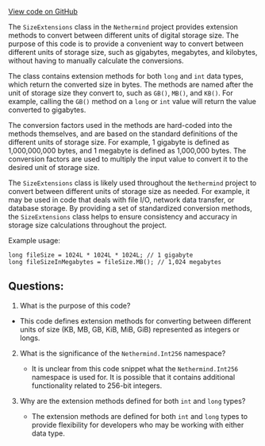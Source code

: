 [View code on GitHub](https://github.com/NethermindEth/nethermind/src/Nethermind/Nethermind.Core/Extensions/SizeExtensions.cs)

The `SizeExtensions` class in the `Nethermind` project provides extension methods to convert between different units of digital storage size. The purpose of this code is to provide a convenient way to convert between different units of storage size, such as gigabytes, megabytes, and kilobytes, without having to manually calculate the conversions.

The class contains extension methods for both `long` and `int` data types, which return the converted size in bytes. The methods are named after the unit of storage size they convert to, such as `GB()`, `MB()`, and `KB()`. For example, calling the `GB()` method on a `long` or `int` value will return the value converted to gigabytes.

The conversion factors used in the methods are hard-coded into the methods themselves, and are based on the standard definitions of the different units of storage size. For example, 1 gigabyte is defined as 1,000,000,000 bytes, and 1 megabyte is defined as 1,000,000 bytes. The conversion factors are used to multiply the input value to convert it to the desired unit of storage size.

The `SizeExtensions` class is likely used throughout the `Nethermind` project to convert between different units of storage size as needed. For example, it may be used in code that deals with file I/O, network data transfer, or database storage. By providing a set of standardized conversion methods, the `SizeExtensions` class helps to ensure consistency and accuracy in storage size calculations throughout the project.

Example usage:

```
long fileSize = 1024L * 1024L * 1024L; // 1 gigabyte
long fileSizeInMegabytes = fileSize.MB(); // 1,024 megabytes
```
## Questions: 
 1. What is the purpose of this code?
   - This code defines extension methods for converting between different units of size (KB, MB, GB, KiB, MiB, GiB) represented as integers or longs.

2. What is the significance of the `Nethermind.Int256` namespace?
   - It is unclear from this code snippet what the `Nethermind.Int256` namespace is used for. It is possible that it contains additional functionality related to 256-bit integers.

3. Why are the extension methods defined for both `int` and `long` types?
   - The extension methods are defined for both `int` and `long` types to provide flexibility for developers who may be working with either data type.